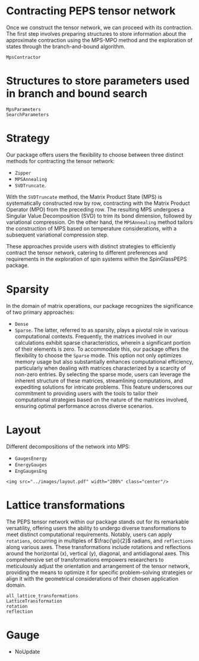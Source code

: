 # Contracting PEPS tensor network
Once we construct the tensor network, we can proceed with its contraction. The first step involves preparing structures to store information about the approximate contraction using the MPS-MPO method and the exploration of states through the branch-and-bound algorithm.

```@docs
MpsContractor
```

# Structures to store parameters used in branch and bound search
```@docs
MpsParameters
SearchParameters
```

# Strategy 
Our package offers users the flexibility to choose between three distinct methods for contracting the tensor network: 
* `Zipper`
* `MPSAnnealing`
* `SVDTruncate`.

With the `SVDTruncate` method, the Matrix Product State (MPS) is systematically constructed row by row, contracting with the Matrix Product Operator (MPO) from the preceding row. The resulting MPS undergoes a Singular Value Decomposition (SVD) to trim its bond dimension, followed by variational compression. 
On the other hand, the `MPSAnnealing` method tailors the construction of MPS based on temperature considerations, with a subsequent variational compression step. 

These approaches provide users with distinct strategies to efficiently contract the tensor network, catering to different preferences and requirements in the exploration of spin systems within the SpinGlassPEPS package.

# Sparsity 
In the domain of matrix operations, our package recognizes the significance of two primary approaches: 
* `Dense` 
* `Sparse`. 
The latter, referred to as sparsity, plays a pivotal role in various computational contexts. Frequently, the matrices involved in our calculations exhibit sparse characteristics, wherein a significant portion of their elements is zero. To accommodate this, our package offers the flexibility to choose the `Sparse` mode. This option not only optimizes memory usage but also substantially enhances computational efficiency, particularly when dealing with matrices characterized by a scarcity of non-zero entries. By selecting the sparse mode, users can leverage the inherent structure of these matrices, streamlining computations, and expediting solutions for intricate problems. This feature underscores our commitment to providing users with the tools to tailor their computational strategies based on the nature of the matrices involved, ensuring optimal performance across diverse scenarios.

# Layout 
Different decompositions of the network into MPS:
* `GaugesEnergy`
* `EnergyGauges`
* `EngGaugesEng`

```@raw html
<img src="../images/layout.pdf" width="200%" class="center"/>
```

# Lattice transformations
The PEPS tensor network within our package stands out for its remarkable versatility, offering users the ability to undergo diverse transformations to meet distinct computational requirements. Notably, users can apply `rotations`, occurring in multiples of $\frac{\pi}{2}$ radians, and `reflections` along various axes. These transformations include rotations and reflections around the horizontal (x), vertical (y), diagonal, and antidiagonal axes. This comprehensive set of transformations empowers researchers to meticulously adjust the orientation and arrangement of the tensor network, providing the means to optimize it for specific problem-solving strategies or align it with the geometrical considerations of their chosen application domain.

```@docs
all_lattice_transformations
LatticeTransformation
rotation
reflection
```

# Gauge 
* NoUpdate
